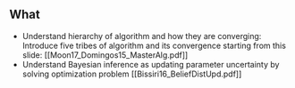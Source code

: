 ## What
- Understand hierarchy of algorithm and how they are converging: Introduce five tribes of algorithm and its convergence starting from this slide: [[Moon17_Domingos15_MasterAlg.pdf]] 
- Understand Bayesian inference as updating parameter uncertainty by solving optimization problem [[Bissiri16_BeliefDistUpd.pdf]]

